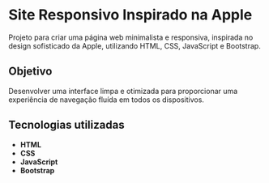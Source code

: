 # Site Responsivo Inspirado na Apple

Projeto para criar uma página web minimalista e responsiva, inspirada no design sofisticado da Apple, utilizando HTML, CSS, JavaScript e Bootstrap.

## Objetivo

Desenvolver uma interface limpa e otimizada para proporcionar uma experiência de navegação fluída em todos os dispositivos.

## Tecnologias utilizadas

- **HTML**
- **CSS**
- **JavaScript**
- **Bootstrap**

